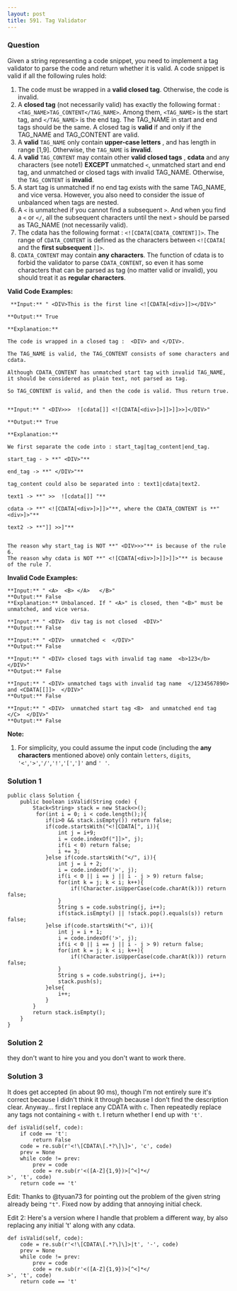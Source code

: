```yaml
---
layout: post
title: 591. Tag Validator
---
```

### Question
Given a string representing a code snippet, you need to implement a tag
validator to parse the code and return whether it is valid. A code snippet is
valid if all the following rules hold:

  1. The code must be wrapped in a **valid closed tag**. Otherwise, the code is invalid.
  2. A **closed tag** (not necessarily valid) has exactly the following format : `<TAG_NAME>TAG_CONTENT</TAG_NAME>`. Among them, `<TAG_NAME>` is the start tag, and `</TAG_NAME>` is the end tag. The TAG_NAME in start and end tags should be the same. A closed tag is **valid** if and only if the TAG_NAME and TAG_CONTENT are valid.
  3. A **valid** `TAG_NAME` only contain **upper-case letters** , and has length in range [1,9]. Otherwise, the `TAG_NAME` is **invalid**.
  4. A **valid** `TAG_CONTENT` may contain other **valid closed tags** , **cdata** and any characters (see note1) **EXCEPT** unmatched `<`, unmatched start and end tag, and unmatched or closed tags with invalid TAG_NAME. Otherwise, the `TAG_CONTENT` is **invalid**.
  5. A start tag is unmatched if no end tag exists with the same TAG_NAME, and vice versa. However, you also need to consider the issue of unbalanced when tags are nested.
  6. A `<` is unmatched if you cannot find a subsequent `>`. And when you find a `<` or `</`, all the subsequent characters until the next `>` should be parsed as TAG_NAME (not necessarily valid).
  7. The cdata has the following format : `<![CDATA[CDATA_CONTENT]]>`. The range of `CDATA_CONTENT` is defined as the characters between `<![CDATA[` and the **first subsequent** `]]>`. 
  8. `CDATA_CONTENT` may contain **any characters**. The function of cdata is to forbid the validator to parse `CDATA_CONTENT`, so even it has some characters that can be parsed as tag (no matter valid or invalid), you should treat it as **regular characters**. 

**Valid Code Examples:**  

    
    
     **Input:** " <DIV>This is the first line <![CDATA[<div>]]></DIV>"  
    
    **Output:** True  
    
    **Explanation:**   
    
    The code is wrapped in a closed tag :  <DIV> and </DIV>.   
    
    The TAG_NAME is valid, the TAG_CONTENT consists of some characters and cdata.   
    
    Although CDATA_CONTENT has unmatched start tag with invalid TAG_NAME, it should be considered as plain text, not parsed as tag.  
    
    So TAG_CONTENT is valid, and then the code is valid. Thus return true.  
    
    
    **Input:** " <DIV>>>  ![cdata[]] <![CDATA[<div>]>]]>]]>>]</DIV>"  
    
    **Output:** True  
    
    **Explanation:**  
    
    We first separate the code into : start_tag|tag_content|end_tag.  
    
    start_tag - > **" <DIV>"**  
    
    end_tag -> **" </DIV>"**  
    
    tag_content could also be separated into : text1|cdata|text2.  
    
    text1 -> **" >>  ![cdata[]] "**  
    
    cdata -> **" <![CDATA[<div>]>]]>"**, where the CDATA_CONTENT is **" <div>]>"**  
    
    text2 -> **"]] >>]"**  
    
    
    The reason why start_tag is NOT **" <DIV>>>"** is because of the rule 6.
    The reason why cdata is NOT **" <![CDATA[<div>]>]]>]]>"** is because of the rule 7.
    

**Invalid Code Examples:**  

    
    
    **Input:** " <A>  <B> </A>   </B>"
    **Output:** False
    **Explanation:** Unbalanced. If " <A>" is closed, then "<B>" must be unmatched, and vice versa.
    
    **Input:** " <DIV>  div tag is not closed  <DIV>"
    **Output:** False
    
    **Input:** " <DIV>  unmatched <  </DIV>"
    **Output:** False
    
    **Input:** " <DIV> closed tags with invalid tag name  <b>123</b> </DIV>"
    **Output:** False
    
    **Input:** " <DIV> unmatched tags with invalid tag name  </1234567890> and <CDATA[[]]>  </DIV>"
    **Output:** False
    
    **Input:** " <DIV>  unmatched start tag <B>  and unmatched end tag </C>  </DIV>"
    **Output:** False
    

**Note:**  

  1. For simplicity, you could assume the input code (including the **any characters** mentioned above) only contain `letters`, `digits`, `'<'`,`'>'`,`'/'`,`'!'`,`'['`,`']'` and `' '`.

### Solution 1
    
    
    public class Solution {
        public boolean isValid(String code) {
            Stack<String> stack = new Stack<>();
             for(int i = 0; i < code.length();){
                if(i>0 && stack.isEmpty()) return false;
                if(code.startsWith("<![CDATA[", i)){
                    int j = i+9;
                    i = code.indexOf("]]>", j);
                    if(i < 0) return false;
                    i += 3;
                }else if(code.startsWith("</", i)){
                    int j = i + 2;
                    i = code.indexOf('>', j);
                    if(i < 0 || i == j || i - j > 9) return false;
                    for(int k = j; k < i; k++){
                        if(!Character.isUpperCase(code.charAt(k))) return false;
                    }
                    String s = code.substring(j, i++);
                    if(stack.isEmpty() || !stack.pop().equals(s)) return false;
                }else if(code.startsWith("<", i)){
                    int j = i + 1;
                    i = code.indexOf('>', j);
                    if(i < 0 || i == j || i - j > 9) return false;
                    for(int k = j; k < i; k++){
                        if(!Character.isUpperCase(code.charAt(k))) return false;
                    }
                    String s = code.substring(j, i++);
                    stack.push(s);
                }else{
                    i++;
                }
            }
            return stack.isEmpty();
        }
    }
    


### Solution 2
they don't want to hire you and you don't want to work there.


### Solution 3
It does get accepted (in about 90 ms), though I'm not entirely sure it's
correct because I didn't think it through because I don't find the description
clear. Anyway... first I replace any CDATA with `c`. Then repeatedly replace
any tags not containing `<` with `t`. I return whether I end up with `'t'`.

    
    
    def isValid(self, code):
        if code == 't':
            return False
        code = re.sub(r'<!\[CDATA\[.*?\]\]>', 'c', code)
        prev = None
        while code != prev:
            prev = code
            code = re.sub(r'<([A-Z]{1,9})>[^<]*</  
    >', 't', code)
        return code == 't'
    

Edit: Thanks to @tyuan73 for pointing out the problem of the given string
already being `"t"`. Fixed now by adding that annoying initial check.

Edit 2: Here's a version where I handle that problem a different way, by also
replacing any initial 't' along with any cdata.

    
    
    def isValid(self, code):
        code = re.sub(r'<!\[CDATA\[.*?\]\]>|t', '-', code)
        prev = None
        while code != prev:
            prev = code
            code = re.sub(r'<([A-Z]{1,9})>[^<]*</  
    >', 't', code)
        return code == 't'



